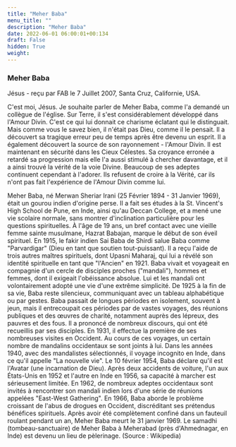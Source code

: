 ```yaml
---
title: "Meher Baba"
menu_title: ""
description: "Meher Baba"
date: 2022-06-01 06:00:01+00:134
draft: False
hidden: True
weight:
---
```

### Meher Baba

Jésus - reçu par FAB le 7 Juillet 2007, Santa Cruz, Californie, USA.

C'est moi, Jésus.
Je souhaite parler de Meher Baba, comme l'a demandé un collègue de l'église.
Sur Terre, il s'est considérablement développé dans l'Amour Divin. C'est ce qui lui donnait ce charisme éclatant qui le distinguait. Mais comme vous le savez bien, il n'était pas Dieu, comme il le pensait.
Il a découvert sa tragique erreur peu de temps après être devenu un esprit. Il a également découvert la source de son rayonnement - l'Amour Divin.
Il est maintenant en sécurité dans les Cieux Célestes. Sa croyance erronée a retardé sa progression mais elle l'a aussi stimulé à chercher davantage, et il a ainsi trouvé la vérité de la voie Divine.
Beaucoup de ses adeptes continuent cependant à l'adorer. Ils refusent de croire à la Vérité, car ils n'ont pas fait l'expérience de l'Amour Divin comme lui.

Meher Baba, né Merwan Sheriar Irani (25 Février 1894 - 31 Janvier 1969), était un gourou indien d'origine perse. Il a fait ses études à la St. Vincent's High School de Pune, en Inde, ainsi qu'au Deccan College, et a mené une vie scolaire normale, sans montrer d'inclination particulière pour les questions spirituelles. À l'âge de 19 ans, un bref contact avec une vieille femme sainte musulmane, Hazrat Babajan, marque le début de son éveil spirituel. En 1915, le fakir indien Sai Baba de Shirdi salue Baba comme "Parvardigar" (Dieu en tant que soutien tout-puissant). Il a reçu l'aide de trois autres maîtres spirituels, dont Upasni Maharaj, qui lui a révélé son identité spirituelle en tant que "l'Ancien" en 1921.
Baba vivait et voyageait en compagnie d'un cercle de disciples proches ("mandali"), hommes et femmes, dont il exigeait l'obéissance absolue. Lui et les mandali ont volontairement adopté une vie d'une extrême simplicité. De 1925 à la fin de sa vie, Baba reste silencieux, communiquant avec un tableau alphabétique ou par gestes. Baba passait de longues périodes en isolement, souvent à jeun, mais il entrecoupait ces périodes par de vastes voyages, des réunions publiques et des œuvres de charité, notamment auprès des lépreux, des pauvres et des fous. Il a prononcé de nombreux discours, qui ont été recueillis par ses disciples.
En 1931, il effectue la première de ses nombreuses visites en Occident. Au cours de ces voyages, un certain nombre de mandalins occidentaux se sont joints à lui. Dans les années 1940, avec des mandalistes sélectionnés, il voyage incognito en Inde, dans ce qu'il appelle "La nouvelle vie". Le 10 février 1954, Baba déclare qu'il est l'Avatar (une incarnation de Dieu).
Après deux accidents de voiture, l'un aux États-Unis en 1952 et l'autre en Inde en 1956, sa capacité à marcher est sérieusement limitée. En 1962, de nombreux adeptes occidentaux sont invités à rencontrer son mandali indien lors d'une série de réunions appelées "East-West Gathering". En 1966, Baba aborde le problème croissant de l'abus de drogues en Occident, discréditant ses prétendus bénéfices spirituels. Après avoir été complètement confiné dans un fauteuil roulant pendant un an, Meher Baba meurt le 31 janvier 1969. Le samadhi (tombeau-sanctuaire) de Meher Baba à Meherabad (près d'Ahmednagar, en Inde) est devenu un lieu de pèlerinage. (Source : Wikipedia)